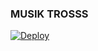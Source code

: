 ### MUSIK TROSSS
[![Deploy](https://www.herokucdn.com/deploy/button.svg)](https://heroku.com/deploy?template=https://github.com/hdiiofficial/DeployDoang)
